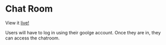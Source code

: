 # Chat Room

View it [live!](https://project-3-chat-room.netlify.app)

Users will have to log in using their goolge account. Once they are in, they can access the chatroom. 
